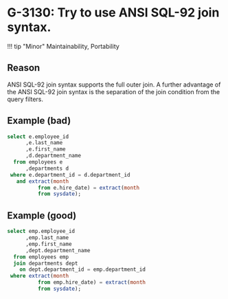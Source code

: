 # G-3130: Try to use ANSI SQL-92 join syntax.

!!! tip "Minor"
    Maintainability, Portability

## Reason

ANSI SQL-92 join syntax supports the full outer join. A further advantage of the ANSI SQL-92 join syntax is the separation of the join condition from the query filters.

## Example (bad)

``` sql
select e.employee_id
      ,e.last_name
      ,e.first_name
      ,d.department_name
  from employees e
      ,departments d
 where e.department_id = d.department_id
   and extract(month
          from e.hire_date) = extract(month
          from sysdate);
```

## Example (good)

``` sql
select emp.employee_id
      ,emp.last_name
      ,emp.first_name
      ,dept.department_name
  from employees emp
  join departments dept
    on dept.department_id = emp.department_id
 where extract(month
          from emp.hire_date) = extract(month
          from sysdate);
```